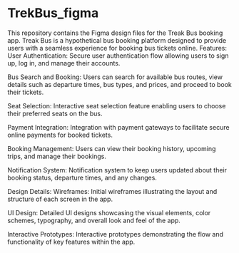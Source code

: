 # TrekBus_figma
This repository contains the Figma design files for the Treak Bus booking app. Treak Bus is a hypothetical bus booking platform designed to provide users with a seamless experience for booking bus tickets online.
Features:
User Authentication: Secure user authentication flow allowing users to sign up, log in, and manage their accounts.

Bus Search and Booking: Users can search for available bus routes, view details such as departure times, bus types, and prices, and proceed to book their tickets.

Seat Selection: Interactive seat selection feature enabling users to choose their preferred seats on the bus.

Payment Integration: Integration with payment gateways to facilitate secure online payments for booked tickets.

Booking Management: Users can view their booking history, upcoming trips, and manage their bookings.

Notification System: Notification system to keep users updated about their booking status, departure times, and any changes.

Design Details:
Wireframes: Initial wireframes illustrating the layout and structure of each screen in the app.

UI Design: Detailed UI designs showcasing the visual elements, color schemes, typography, and overall look and feel of the app.

Interactive Prototypes: Interactive prototypes demonstrating the flow and functionality of key features within the app.


